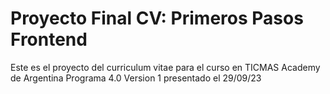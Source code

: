 # Proyecto Final CV: Primeros Pasos Frontend

Este es el proyecto del curriculum vitae para el curso en TICMAS Academy de Argentina Programa 4.0
Version 1 presentado el 29/09/23

